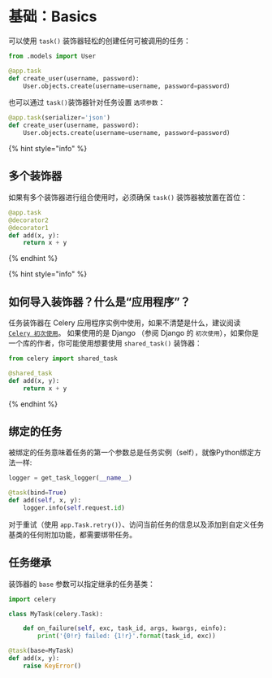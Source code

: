 # 基础：Basics

可以使用 `task()` 装饰器轻松的创建任何可被调用的任务：

```python
from .models import User

@app.task
def create_user(username, password):
    User.objects.create(username=username, password=password)
```

也可以通过 `task()`装饰器针对任务设置 `选项参数`：

```python
@app.task(serializer='json')
def create_user(username, password):
    User.objects.create(username=username, password=password)
```

{% hint style="info" %}
## 多个装饰器

如果有多个装饰器进行组合使用时，必须确保 `task()` 装饰器被放置在首位：

```python
@app.task
@decorator2
@decorator1
def add(x, y):
    return x + y
```
{% endhint %}

{% hint style="info" %}
## 如何导入装饰器？什么是“应用程序”？

任务装饰器在 Celery 应用程序实例中使用，如果不清楚是什么，建议阅读 [`Celery 初次使用`](../../ru-men/celery-chu-ci-shi-yong.md)。 如果使用的是 Django （参阅 Django 的 `初次使用`），如果你是一个库的作者，你可能使用想要使用 `shared_task()` 装饰器：

```python
from celery import shared_task

@shared_task
def add(x, y):
    return x + y
```
{% endhint %}

## 绑定的任务

被绑定的任务意味着任务的第一个参数总是任务实例（self），就像Python绑定方法一样:

```python
logger = get_task_logger(__name__)

@task(bind=True)
def add(self, x, y):
    logger.info(self.request.id)
```

对于重试（使用 `app.Task.retry()`）、访问当前任务的信息以及添加到自定义任务基类的任何附加功能，都需要绑带任务。

## 任务继承

装饰器的 `base` 参数可以指定继承的任务基类：

```python
import celery

class MyTask(celery.Task):

    def on_failure(self, exc, task_id, args, kwargs, einfo):
        print('{0!r} failed: {1!r}'.format(task_id, exc))

@task(base=MyTask)
def add(x, y):
    raise KeyError()
```
